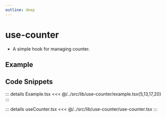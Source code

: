 ```yaml
---
outline: deep
---
```

# use-counter

- A simple hook for managing counter.

## Example


<div ref="el" />

<script setup>
import { createElement } from 'react'
import { createRoot } from 'react-dom/client'
import { ref, onMounted } from 'vue'
import Example from '../../src/lib/use-counter/example'
import useCounter from '../../src/lib/use-counter/use-counter'

const el = ref()
onMounted(() => {
   const root = createRoot(el.value)
   root.render(createElement(Example, {}, null))
})
</script>

## Code Snippets

::: details Example.tsx
<<< @/../src/lib/use-counter/example.tsx{5,13,17,20}
:::

::: details useCounter.tsx
<<< @/../src/lib/use-counter/use-counter.tsx
:::
